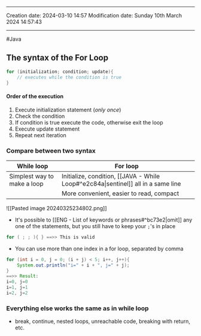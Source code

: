 

----
Creation date: 2024-03-10 14:57
Modification date: Sunday 10th March 2024 14:57:43

----

#Java 
## The syntax of the For Loop

```java
for (initialization; condition; update){
	// executes while the condition is true
}
```
#### Order of the execution
1. Execute initialization statement (*only once*)
2. Check the condition
3. If condition is true execute the code, otherwise exit the loop
4. Execute update statement
5. Repeat next iteration
### Compare between two syntax

| While loop                  | For loop                                                                          |
| --------------------------- | --------------------------------------------------------------------------------- |
| Simplest way to make a loop | Initialize, condition, [[JAVA - While Loop#^e2c84a\|sentinel]] all in a same line |
|                             | More convenient, easier to read, compact                                          |


![[Pasted image 20240325234802.png]]


- It's possible to [[ENG - List of keywords or phrases#^bc73e2|omit]] any one of the statements, but you still have to keep your `;`'s in place
```java
for ( ; ; ){ } ==>> This is valid 
```

- You can use more than one index in a for loop, separated by comma 
```java
for (int i = 0, j = 0; (i + j) < 5; i++, j++){
	System.out.println("i=" + i + ", j=" + j);
}
==>> Result:
i=0, j=0
i=1, j=1
i=2, j=2
```

### Everything else works the same as in while loop
- break, continue, nested loops, unreachable code, breaking with return, etc.